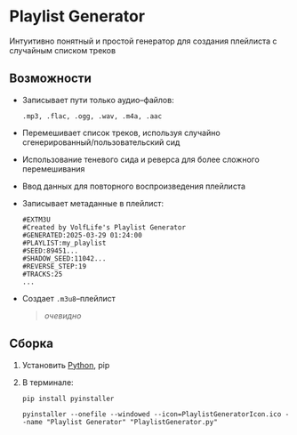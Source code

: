 
# Playlist Generator

Интуитивно понятный и простой генератор для создания плейлиста с случайным списком треков

## Возможности

* Записывает пути только аудио–файлов: 
	```
	.mp3, .flac, .ogg, .wav, .m4a, .aac
	```
* Перемешивает список треков, используя случайно сгенерированный/пользовательский cид

* Использование теневого сида и реверса для более сложного перемешивания

* Ввод данных для повторного воспроизведения плейлиста

* Записывает метаданные в плейлист: 
	```
	#EXTM3U
	#Created by VolfLife's Playlist Generator
	#GENERATED:2025-03-29 01:24:00
	#PLAYLIST:my_playlist
	#SEED:89451...
	#SHADOW_SEED:11042...
	#REVERSE_STEP:19
	#TRACKS:25
	...
	```
* Создает `.m3u8`–плейлист
	>*очевидно*
	
## Сборка

1. Установить [Python](https://www.python.org/downloads/windows/), pip
2. В терминале:

	```
	pip install pyinstaller
	```
	```
	pyinstaller --onefile --windowed --icon=PlaylistGeneratorIcon.ico --name "Playlist Generator" "PlaylistGenerator.py"
	```
